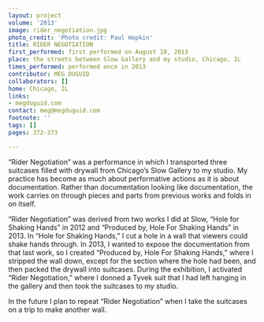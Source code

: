 ```yaml
---
layout: project
volume: '2013'
image: rider_negotiation.jpg
photo_credit: 'Photo credit: Paul Hopkin'
title: RIDER NEGOTIATION
first_performed: first performed on August 10, 2013
place: the streets between Slow Gallery and my studio, Chicago, IL
times_performed: performed once in 2013
contributor: MEG DUGUID
collaborators: []
home: Chicago, IL
links:
- megduguid.com
contact: meg@megduguid.com
footnote: ''
tags: []
pages: 372-373

---
```


“Rider Negotiation” was a performance in which I transported three suitcases filled with drywall from Chicago’s Slow Gallery to my studio. My practice has become as much about performative actions as it is about documentation. Rather than documentation looking like documentation, the work carries on through pieces and parts from previous works and folds in on itself.

“Rider Negotiation” was derived from two works I did at Slow, “Hole for Shaking Hands” in 2012 and “Produced by, Hole For Shaking Hands” in 2013. In “Hole for Shaking Hands,” I cut a hole in a wall that viewers could shake hands through. In 2013, I wanted to expose the documentation from that last work, so I created “Produced by, Hole For Shaking Hands,” where I stripped the wall down, except for the section where the hole had been, and then packed the drywall into suitcases. During the exhibition, I activated “Rider Negotiation,” where I donned a Tyvek suit that I had left hanging in the gallery and then took the suitcases to my studio.

In the future I plan to repeat “Rider Negotiation” when I take the suitcases on a trip to make another wall.
